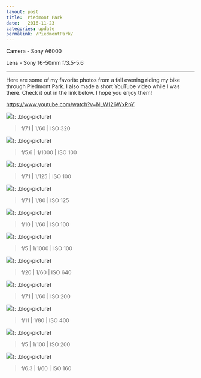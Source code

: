 ```yaml
---
layout: post
title:  Piedmont Park
date:   2016-11-23
categories: update
permalink: /PiedmontPark/
---
```


Camera - Sony A6000

Lens - Sony 16-50mm f/3.5-5.6

* * *

Here are some of my favorite photos from a fall evening riding my bike through Piedmont Park. I also made a short YouTube video while I was there. Check it out in the link below. I hope you enjoy them!

https://www.youtube.com/watch?v=NLW126WxRpY

![](https://c2.staticflickr.com/6/5588/31039811916_d877ca0eec_b.jpg){: .blog-picture}

>f/7.1 \| 1/60 \| ISO 320


![](https://c2.staticflickr.com/6/5787/30933143142_94ac3f0c8b_b.jpg){: .blog-picture}

>f/5.6 \| 1/1000 \| ISO 100


![](https://c2.staticflickr.com/6/5695/30933174972_6c6b6d66ba_b.jpg){: .blog-picture}

>f/7.1 \| 1/125 \| ISO 100


![](https://c2.staticflickr.com/6/5654/30961366521_a02222a1ec_b.jpg){: .blog-picture}

>f/7.1 \| 1/80 \| ISO 125


![](https://c2.staticflickr.com/6/5661/31039786076_39f1d94af9_b.jpg){: .blog-picture}

>f/10 \| 1/60 \| ISO 100


![](https://c2.staticflickr.com/6/5531/30961328991_9bbe1d64a6_b.jpg){: .blog-picture}

>f/5 \| 1/1000 \| ISO 100


![](https://c2.staticflickr.com/6/5526/31039772866_4c1e0dc51c_b.jpg){: .blog-picture}

>f/20 \| 1/60 \| ISO 640


![](https://c2.staticflickr.com/6/5581/31039806076_0a780d826e_b.jpg){: .blog-picture}

>f/7.1 \| 1/60 \| ISO 200


![](https://c2.staticflickr.com/6/5473/31039779746_8f8340aa0f_b.jpg){: .blog-picture}

>f/11 \| 1/80 \| ISO 400


![](https://c2.staticflickr.com/6/5748/31075544555_17bb7e3421_b.jpg){: .blog-picture}

>f/5 \| 1/100 \| ISO 200


![](https://c2.staticflickr.com/6/5649/31039817046_5657500354_b.jpg){: .blog-picture}

>f/6.3 \| 1/60 \| ISO 160
